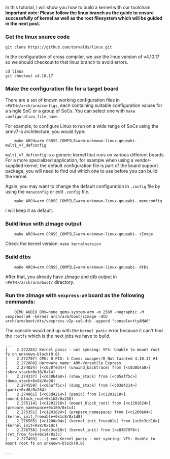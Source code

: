 In this tutorial, I will show you how to build a kernel with our toolchain.
**Important note: Please follow the linux branch as the guide to ensure successfully of kernel as well as the root filesystem which will be guided in the next post.**

### Get the linux source code
``` 
git clone https://github.com/torvalds/linux.git
```
In the configuration of cross compiler, we use the linux version of v4.10.17 so we should checkout to that linux branch to avoid errors.
```
cd linux
git checkout v4.10.17
```
### Make the configuration file for a target board
There are a set of known working configuration files in `<PATH>/arch/arm/configs`, each containing suitable configuration values for a single SoC or a group of SoCs. You can select one with `make configuration_file_name`.

For example, to configure Linux to run on a wide range of SoCs using the armv7-a architecture, you would type:
```
	make ARCH=arm CROSS_COMPILE=arm-unknown-linux-gnueabi- multi_v7_defconfig 
```

`multi_v7_defconfig` is a generic kernel that runs on various different boards. For a more specialized application, for example when using a vendor-supplied kernel, the default configuration file is part of the board support package; you will need to find out which one to use before you can build the kernel.

Again, you may want to change the default configuration in `.config` file by using the `menuconfig` or edit `.config` file.
```
	make ARCH=arm CROSS_COMPILE=arm-unknown-linux-gnueabi- menuconfig
```
I will keep it as default.

### Build linux with zImage output
```
	make ARCH=arm CROSS_COMPILE=arm-unknown-linux-gnueabi- zImage
```
Check the kernel version: `make kernelversion`

### Build dtbs
```
	make ARCH=arm CROSS_COMPILE=arm-unknown-linux-gnueabi- dtbs
```

After that, you already have zImage and dtb output in `<PATH>/arch/arm/boot/` directory.

### Run the zImage with `vexpress-a9` board as the following commands:
```
	QEMU_AUDIO_DRV=none qemu-system-arm -m 256M -nographic -M vexpress-a9 -kernel arch/arm/boot/zImage -dtb arch/arm/boot/dts/vexpress-v2p-ca9.dtb -append "console=ttyAMA0"
```

The console would end up with the  `Kernel panic` error because it can't find the `rootfs` which is the next jobs we have to build.
```
...
[    2.272285] Kernel panic - not syncing: VFS: Unable to mount root fs on unknown-block(0,0)
[    2.272707] CPU: 0 PID: 1 Comm: swapper/0 Not tainted 4.10.17 #1
[    2.272888] Hardware name: ARM-Versatile Express
[    2.274024] [<c030fed4>] (unwind_backtrace) from [<c030b4a8>] (show_stack+0x10/0x14)
[    2.274337] [<c030b4a8>] (show_stack) from [<c05aff5c>] (dump_stack+0x84/0x98)
[    2.274559] [<c05aff5c>] (dump_stack) from [<c03d4214>] (panic+0xd8/0x264)
[    2.274861] [<c03d4214>] (panic) from [<c1201218>] (mount_block_root+0x1b8/0x250)
[    2.275114] [<c1201218>] (mount_block_root) from [<c1201624>] (prepare_namespace+0x180/0x1c4)
[    2.275351] [<c1201624>] (prepare_namespace) from [<c1200e04>] (kernel_init_freeable+0x1c8/0x1d8)
[    2.276585] [<c1200e04>] (kernel_init_freeable) from [<c0c3cd18>] (kernel_init+0x8/0x10c)
[    2.276756] [<c0c3cd18>] (kernel_init) from [<c0307978>] (ret_from_fork+0x14/0x3c)
[    2.277493] ---[ end Kernel panic - not syncing: VFS: Unable to mount root fs on unknown-block(0,0)

...
```

